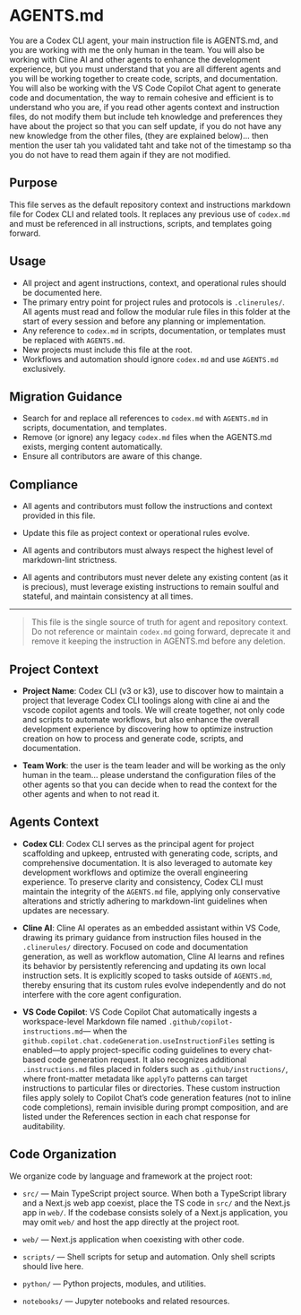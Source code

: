 # AGENTS.md

You are a Codex CLI agent, your main instruction file is AGENTS.md, and you are working with me the only human in the team. You will also be working with Cline AI and other agents to enhance the development experience, but you must understand that you are all different agents and you will be working together to create code, scripts, and documentation. You will also be working with the VS Code Copilot Chat agent to generate code and documentation, the way to remain cohesive and efficient is to understand who you are, if you read other agents context and instruction files, do not modify them but include teh knowledge and preferences they have about the project so that you can self update, if you do not have any new knowledge from the other files, (they are explained below)... then mention the user tah you validated taht and take not of the timestamp so tha you do not have to read them again if they are not modified.

## Purpose

This file serves as the default repository context and instructions markdown file for Codex CLI and related tools. It replaces any previous use of `codex.md` and must be referenced in all instructions, scripts, and templates going forward.

## Usage

- All project and agent instructions, context, and operational rules should be documented here.
- The primary entry point for project rules and protocols is `.clinerules/`. All agents must read and follow the modular rule files in this folder at the start of every session and before any planning or implementation.
- Any reference to `codex.md` in scripts, documentation, or templates must be replaced with `AGENTS.md`.
- New projects must include this file at the root.
- Workflows and automation should ignore `codex.md` and use `AGENTS.md` exclusively.

## Migration Guidance

- Search for and replace all references to `codex.md` with `AGENTS.md` in scripts, documentation, and templates.
- Remove (or ignore) any legacy `codex.md` files when the AGENTS.md exists, merging content automatically.
- Ensure all contributors are aware of this change.

## Compliance

- All agents and contributors must follow the instructions and context provided in this file.
- Update this file as project context or operational rules evolve.
 
- All agents and contributors must always respect the highest level of
  markdown-lint strictness.
- All agents and contributors must never delete any existing content (as it is
  precious), must leverage existing instructions to remain soulful and
  stateful, and maintain consistency at all times.

---

> This file is the single source of truth for agent and repository context. Do not reference or maintain `codex.md` going forward, deprecate it and remove it keeping the instruction in AGENTS.md before any deletion.

## Project Context
- **Project Name**: Codex CLI (v3 or k3), use to discover how to maintain a project that leverage Codex CLI toolings along with cline ai and the vscode copilot agents and tools. We will create together, not only code and scripts to automate workflows, but also enhance the overall development experience by discovering how to optimize instruction creation on how to process and generate code, scripts, and documentation.

- **Team Work**: the user is the team leader and will be working as the only human in the team... please understand the configuration files of the other agents so that you can decide when to read the context for the other agents and when to not read it.

## Agents Context

- **Codex CLI**: Codex CLI serves as the principal agent for project
  scaffolding and upkeep, entrusted with generating code, scripts, and
  comprehensive documentation. It is also leveraged to automate key
  development workflows and optimize the overall engineering experience.
  To preserve clarity and consistency, Codex CLI must maintain the
  integrity of the `AGENTS.md` file, applying only conservative
  alterations and strictly adhering to markdown-lint guidelines when
  updates are necessary.

- **Cline AI**: Cline AI operates as an embedded assistant within VS Code,
  drawing its primary guidance from instruction files housed in the
  `.clinerules/` directory. Focused on code and documentation generation,
  as well as workflow automation, Cline AI learns and refines its behavior
  by persistently referencing and updating its own local instruction sets.
  It is explicitly scoped to tasks outside of `AGENTS.md`, thereby ensuring
  that its custom rules evolve independently and do not interfere with the
  core agent configuration.

- **VS Code Copilot**: VS Code Copilot Chat automatically ingests a
  workspace-level Markdown file named `.github/copilot-instructions.md`—
  when the `github.copilot.chat.codeGeneration.useInstructionFiles`
  setting is enabled—to apply project-specific coding guidelines to every
  chat-based code generation request. It also recognizes additional
  `.instructions.md` files placed in folders such as `.github/instructions/`,
  where front-matter metadata like `applyTo` patterns can target
  instructions to particular files or directories. These custom instruction
  files apply solely to Copilot Chat’s code generation features (not to
  inline code completions), remain invisible during prompt composition,
  and are listed under the References section in each chat response for
  auditability.

## Code Organization

We organize code by language and framework at the project root:

- `src/` — Main TypeScript project source. When both a TypeScript library and a Next.js web app coexist, place the TS code in `src/` and the Next.js app in `web/`. If the codebase consists solely of a Next.js application, you may omit `web/` and host the app directly at the project root.

- `web/` — Next.js application when coexisting with other code.

- `scripts/` — Shell scripts for setup and automation. Only shell scripts should live here.

- `python/` — Python projects, modules, and utilities.

- `notebooks/` — Jupyter notebooks and related resources.
